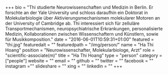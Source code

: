 +++
bio = "Thi studierte Neurowissenschaften und Medizin in Berlin. Er forschte an der Yale University und schloss daraufhin ein Doktorat in Molekularbiologie über Aktivierungsmechanismen molekularer Motoren an der University of Cambridge ab. Thi interessiert sich für zelluläre Transportmechanismen, neuropsychiatrische Erkrankungen, personalisierte Medizin, Kollaborationen zwischen Wissenschaftern und Künstlern, sowie für Musikkomposition."
date = "2016-06-01T10:59:31+01:00"
featured = "thi.jpg"
featuredalt = ""
featuredpath = "/img/person/"
name = "Ha Thi Hoang"
position = "Neurowissenschafter, Molekularbiologe, Arzt"
role = "scientific-associate(m)"
title = "Ha Thi Hoang"
type = "person"
category = ["people"]
website = ""
email = ""
github = ""
twitter = ""
facebook = ""
instagram =""
slideshare = ""
xing = ""
linkedin = ""
+++
